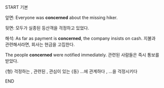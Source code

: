 START
기본

앞면:
Everyone was **concerned** about the missing hiker.

뒷면:
모두가 실종된 등산객을 걱정하고 있었다.

해석:
As far as payment is **concerned**, the company insists on cash. 
지불과 관련해서라면, 회사는 현금을 고집한다.

The people **concerned** were notified immediately. 
관련된 사람들은 즉시 통보를 받았다.

{형} 걱정하는 , 관련된 , 관심이 있는
{동} …에 관계하다 , …을 걱정시키다
<!--ID: 1745462244875-->
END